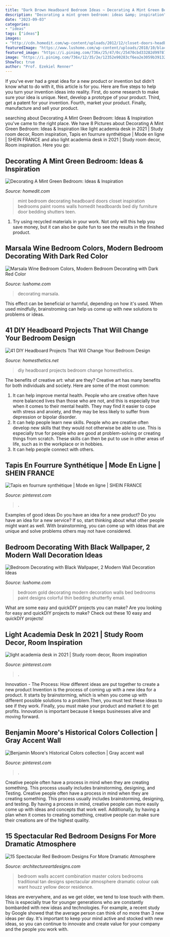 ```yaml
---
title: "Dark Brown Headboard Bedroom Ideas ~ Decorating A Mint Green Bedroom: Ideas &amp; Inspiration"
description: "Decorating a mint green bedroom: ideas &amp; inspiration"
date: "2023-09-03"
categories:
- "ideas"
tags: ["ideas"]
images:
- "http://cdn.homedit.com/wp-content/uploads/2012/12/closet-doors-headboard.jpg"
featuredImage: "https://www.lushome.com/wp-content/uploads/2018/10/black-wallpaper-bedroom-decorating-ideas-10.jpg"
featured_image: "https://i.pinimg.com/736x/25/47/0c/25470cbd33282d99787063ba187401ae--dark-walls-grey-walls.jpg"
image: "https://i.pinimg.com/736x/12/35/2e/12352e90283cf6ea2e3059b391322f27.jpg"
ShowToc: true
author: "Prof. Ezekiel Renner"
---
```



If you've ever had a great idea for a new product or invention but didn't know what to do with it, this article is for you. Here are five steps to help you turn your invention ideas into reality. First, do some research to make sure your idea is unique. Next, develop a prototype of your product. Third, get a patent for your invention. Fourth, market your product. Finally, manufacture and sell your product.

	

		
searching about Decorating A Mint Green Bedroom: Ideas &amp; Inspiration you've came to the right place. We have 8 Pictures about Decorating A Mint Green Bedroom: Ideas &amp; Inspiration like light academia desk in 2021 | Study room decor, Room inspiration, Tapis en fourrure synthétique | Mode en ligne | SHEIN FRANCE and also light academia desk in 2021 | Study room decor, Room inspiration. Here you go:
		
    
## Decorating A Mint Green Bedroom: Ideas &amp; Inspiration

<img loading=lazy src="http://cdn.homedit.com/wp-content/uploads/2012/12/closet-doors-headboard.jpg" onerror="this.onerror=null;this.src='https://tse1.mm.bing.net/th?id=OIP.ovYicxcQ_Neq6yiFrSuCTwHaJ4&amp;pid=15.1';" alt="Decorating A Mint Green Bedroom: Ideas &amp; Inspiration">

_Source: homedit.com_

>mint bedroom decorating headboard doors closet inspiration bedrooms paint rooms walls homedit headboards bed diy furniture door bedding shutters teen. 

	

1) Try using recycled materials in your work. Not only will this help you save money, but it can also be quite fun to see the results in the finished product.

    
## Marsala Wine Bedroom Colors, Modern Bedroom Decorating With Dark Red Color

<img loading=lazy src="https://www.lushome.com/wp-content/uploads/2015/01/dark-red-color-modern-bedroom-colors-13.jpg" onerror="this.onerror=null;this.src='https://tse2.mm.bing.net/th?id=OIP.4lkXEsGOIOW1Qa1ItILgRAAAAA&amp;pid=15.1';" alt="Marsala Wine Bedroom Colors, Modern Bedroom Decorating with Dark Red Color">

_Source: lushome.com_

>decorating marsala. 

	

This effect can be beneficial or harmful, depending on how it's used. When used mindfully, brainstroming can help us come up with new solutions to problems or ideas.

    
## 41 DIY Headboard Projects That Will Change Your Bedroom Design

<img loading=lazy src="http://cdn.homesthetics.net/wp-content/uploads/2015/01/41-DIY-Headboard-ideas_homesthetics47.jpg" onerror="this.onerror=null;this.src='https://tse1.mm.bing.net/th?id=OIP.SiRn5Nkn_aFcftBAXuudWwHaKf&amp;pid=15.1';" alt="41 DIY Headboard Projects That Will Change Your Bedroom Design">

_Source: homesthetics.net_

>diy headboard projects bedroom change homesthetics. 

	

The benefits of creative art: what are they?
Creative art has many benefits for both individuals and society. Here are some of the most common: 
1) It can help improve mental health. People who are creative often have more balanced lives than those who are not, and this is especially true when it comes to their mental health. They may find it easier to cope with stress and anxiety, and they may be less likely to suffer from depression or bipolar disorder.
2) It can help people learn new skills. People who are creative often develop new skills that they would not otherwise be able to use. This is especially true for people who are good at problem-solving or creating things from scratch. These skills can then be put to use in other areas of life, such as in the workplace or in hobbies.
3) It can help people connect with others.

    
## Tapis En Fourrure Synthétique | Mode En Ligne | SHEIN FRANCE

<img loading=lazy src="https://i.pinimg.com/736x/5c/df/cf/5cdfcf3a6fd01a5c98b7cf7fe199fd7f.jpg" onerror="this.onerror=null;this.src='https://tse2.mm.bing.net/th?id=OIP.0oIRUh9KTUQCfJUkxvY-HwHaJ3&amp;pid=15.1';" alt="Tapis en fourrure synthétique | Mode en ligne | SHEIN FRANCE">

_Source: pinterest.com_

>. 

	

Examples of good ideas
Do you have an idea for a new product? Do you have an idea for a new service? If so, start thinking about what other people might want as well. With brainstorming, you can come up with ideas that are unique and solve problems others may not have considered.

    
## Bedroom Decorating With Black Wallpaper, 2 Modern Wall Decoration Ideas

<img loading=lazy src="https://www.lushome.com/wp-content/uploads/2018/10/black-wallpaper-bedroom-decorating-ideas-10.jpg" onerror="this.onerror=null;this.src='https://tse3.mm.bing.net/th?id=OIP.AGxxzCgK62NYmYKqsB6YBAHaE8&amp;pid=15.1';" alt="Bedroom Decorating with Black Wallpaper, 2 Modern Wall Decoration Ideas">

_Source: lushome.com_

>bedroom gold decorating modern decoration walls bed bedrooms paint designs colorful thin bedding shutterfly email. 

	

What are some easy and quickDIY projects you can make?
Are you looking for easy and quickDIY projects to make? Check out these 10 easy and quickDIY projects!

    
## Light Academia Desk In 2021 | Study Room Decor, Room Inspiration

<img loading=lazy src="https://i.pinimg.com/736x/12/35/2e/12352e90283cf6ea2e3059b391322f27.jpg" onerror="this.onerror=null;this.src='https://tse4.mm.bing.net/th?id=OIP.z_JTVbWkTIp2WCIeFZeHEwHaNK&amp;pid=15.1';" alt="light academia desk in 2021 | Study room decor, Room inspiration">

_Source: pinterest.com_

>. 

	

Innovation - The Process: How different ideas are put together to create a new product
Invention is the process of coming up with a new idea for a product. It starts by brainstorming, which is when you come up with different possible solutions to a problem.Then, you must test these ideas to see if they work. Finally, you must make your product and market it to get profits. Innovation is important because it keeps businesses alive and moving forward.

    
## Benjamin Moore&#039;s Historical Colors Collection | Gray Accent Wall

<img loading=lazy src="https://i.pinimg.com/736x/25/47/0c/25470cbd33282d99787063ba187401ae--dark-walls-grey-walls.jpg" onerror="this.onerror=null;this.src='https://tse1.mm.bing.net/th?id=OIP.y-E_gBvE836BUd1BQRDBCwHaFj&amp;pid=15.1';" alt="Benjamin Moore&#039;s Historical Colors collection | Gray accent wall">

_Source: pinterest.com_

>. 

	

Creative people often have a process in mind when they are creating something. This process usually includes brainstorming, designing, and Testing.
Creative people often have a process in mind when they are creating something. This process usually includes brainstorming, designing, and testing. By having a process in mind, creative people can more easily come up with ideas and concepts that work well. Additionally, by having a plan when it comes to creating something, creative people can make sure their creations are of the highest quality.

    
## 15 Spectacular Red Bedroom Designs For More Dramatic Atmosphere

<img loading=lazy src="http://www.architectureartdesigns.com/wp-content/uploads/2016/09/8-44.jpg" onerror="this.onerror=null;this.src='https://tse1.mm.bing.net/th?id=OIP.Z-L_7LzHUc8Hr5w81Y82XwHaF7&amp;pid=15.1';" alt="15 Spectacular Red Bedroom Designs For More Dramatic Atmosphere">

_Source: architectureartdesigns.com_

>bedroom walls accent combination master colors bedrooms traditional tan designs spectacular atmosphere dramatic colour oak want houzz yellow decor residence. 

	

Ideas are everywhere, and as we get older, we tend to lose touch with them. This is especially true for younger generations who are constantly bombarded with new ideas and technologies. For example, a recent study by Google showed that the average person can think of no more than 3 new ideas per day. It's important to keep your mind active and stocked with new ideas, so you can continue to innovate and create value for your company and the people you work with.

